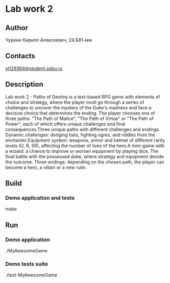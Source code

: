 # Lab work 2
## Author
Чуркин Кирилл Алексеевич; 24.Б81-мм
## Contacts
st129364@student.spbu.ru
## Description
Lab work 2 - Paths of Destiny is a text-based RPG game with elements of choice and strategy, where the player must go through a series of challenges to uncover the mystery of the Duke's madness and face a decisive choice that determines the ending. The player chooses one of three paths: "The Path of Malice", "The Path of Virtue" or "The Path of Power", each of which offers unique challenges and final consequences.Three unique paths with different challenges and endings. Dynamic challenges: dodging bats, fighting ogres, and riddles from the enchanter.Equipment system: weapons, armor and helmet of different rarity levels (U, R, SR), affecting the number of lives of the hero.A mini-game with a wizard: a chance to improve or worsen equipment by playing dice. The final battle with the possessed duke, where strategy and equipment decide the outcome. Three endings: depending on the chosen path, the player can become a hero, a villain or a new ruler.

## Build

### Demo application and tests

<par> make </par>

## Run

### Demo application

<par> ./MyAwesomeGame </par>

### Demo tests suite

<par> ./test-MyAwesomeGame </par>


